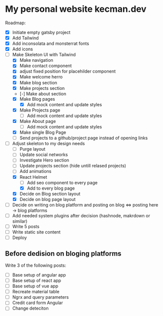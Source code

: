 # My personal website kecman.dev

Roadmap:

- [x] Initiate empty gatsby project
- [x] Add Tailwind
- [x] Add inconsolata and monsterrat fonts
- [x] Add icons
- [ ] Make Skeleton UI with Tailwind
  - [x] Make navigation
  - [x] Make contact component
  - [x] adjust fixed position for placehilder component
  - [x] Make welcome herro
  - [x] Make blog section
  - [x] Make projects section
  - [-] Make about section
  - [x] Make Blog pages
    - [x] Add mock content and update styles
  - [x] Make Projects page
    - [ ] Add mock content and update styles
  - [x] Make About page
    - [ ] Add mock content and update styles
  - [x] Make single Blog Page
  - [ ] Send projects to a github/project page instead of opening links
- [ ] Adjust skeleton to my design needs
  - [ ] Purge layout
  - [ ] Update social networks
  - [ ] Investigate Hero section
  - [ ] Update projects section (hide untill relased projects)
  - [ ] Add animations
  - [x] React Helmet
    - [ ] Add seo component to every page
    - [x] Add to every blog page
  - [x] Decide on Blog section layout
  - [x] Decide on blog page layout
- [ ] Decide on writing on blog platform and posting on blog <=> posting here -> blog platforms
- [ ] Add needed system plugins after decision (hashnode, makrdown or similar)
- [ ] Write 5 posts
- [ ] Write static site content
- [ ] Deploy

## Before dedision on bloging platforms

Write 3 of the following posts:

- [ ] Base setup of angular app
- [ ] Base setup of react app
- [ ] Base setup of vue app
- [ ] Recreate material table
- [ ] Ngrx and query parameters
- [ ] Credit card form Angular
- [ ] Change deteciton
